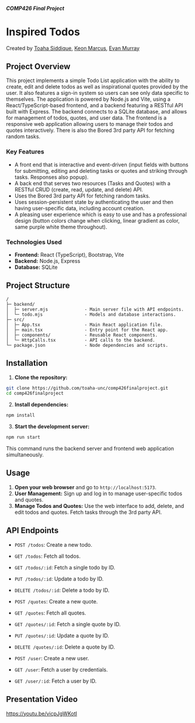 ##### *COMP426 Final Project*

# Inspired Todos

Created by [Toaha Siddique](https://github.com/toaha-unc), [Keon Marcus](https://github.com/KeonM), [Evan Murray](https://github.com/evanesce345)

## Project Overview

This project implements a simple Todo List application with the ability to create, edit and delete todos as well as inspirational quotes provided by the user. It also features a sign-in system so users can see only data specific to themselves. The application is powered by Node.js and Vite, using a React/TypeScript-based frontend, and a backend featuring a RESTful API built with Express. The backend connects to a SQLite database, and allows for management of todos, quotes, and user data. The frontend is a responsive web application allowing users to manage their todos and quotes interactively. There is also the Bored 3rd party API for fetching random tasks.

### Key Features

- A front end that is interactive and event-driven (input fields with buttons for submitting, editing and deleting tasks or quotes and striking through tasks. Responses also popup).
- A back end that serves two resources (Tasks and Quotes) with a RESTful CRUD (create, read, update, and delete) API.
- Uses the Bored 3rd party API for fetching random tasks.
- Uses session-persistent state by authenticating the user and then having user-specific data, including account creation.
- A pleasing user experience which is easy to use and has a professional design (button colors change when clicking, linear gradient as color, same purple white theme throughout).

### Technologies Used

- **Frontend:** React (TypeScript), Bootstrap, Vite
- **Backend:** Node.js, Express
- **Database:** SQLite

## Project Structure

```plaintext
/
├─ backend/
│  ├─ server.mjs              - Main server file with API endpoints.
│  └─ todo.mjs                - Models and database interactions.
├─ src/
│  ├─ App.tsx                 - Main React application file.
│  ├─ main.tsx                - Entry point for the React app.
│  ├─ components/             - Reusable React components.
│  └─ HttpCalls.tsx           - API calls to the backend.
└─ package.json               - Node dependencies and scripts.
```

## Installation

1. **Clone the repository:**

```bash
git clone https://github.com/toaha-unc/comp426finalproject.git
cd comp426finalproject
```

2. **Install dependencies:**

```bash
npm install
```

3. **Start the development server:**

```bash
npm run start
```

This command runs the backend server and frontend web application simultaneously.

## Usage

1. **Open your web browser** and go to `http://localhost:5173`.
2. **User Management:** Sign up and log in to manage user-specific todos and quotes.
3. **Manage Todos and Quotes:** Use the web interface to add, delete, and edit todos and quotes. Fetch tasks through the 3rd party API.

## API Endpoints

- `POST /todos`: Create a new todo.
- `GET /todos`: Fetch all todos.
- `GET /todos/:id`: Fetch a single todo by ID.
- `PUT /todos/:id`: Update a todo by ID.
- `DELETE /todos/:id`: Delete a todo by ID.

- `POST /quotes`: Create a new quote.
- `GET /quotes`: Fetch all quotes.
- `GET /quotes/:id`: Fetch a single quote by ID.
- `PUT /quotes/:id`: Update a quote by ID.
- `DELETE /quotes/:id`: Delete a quote by ID.

- `POST /user`: Create a new user.
- `GET /user`: Fetch a user by credentials.
- `GET /user/:id`: Fetch a user by ID.

## Presentation Video
https://youtu.be/vicpJgWKotI
